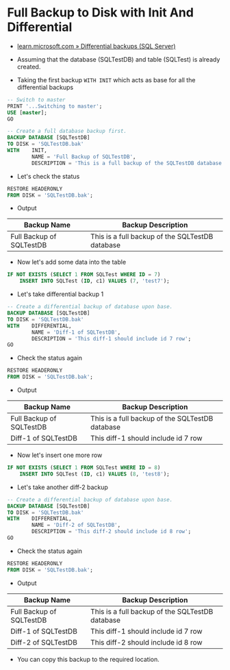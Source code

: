 # Full Backup to Disk with Init And Differential

- [learn.microsoft.com » Differential backups (SQL Server)](https://learn.microsoft.com/en-us/sql/relational-databases/backup-restore/differential-backups-sql-server?view=sql-server-ver16)

- Assuming that the database (SQLTestDB) and table (SQLTest) is already created.

- Taking the first backup `WITH INIT` which acts as base for all the differential backups

```sql
-- Switch to master
PRINT '...Switching to master';
USE [master];
GO

-- Create a full database backup first.  
BACKUP DATABASE [SQLTestDB]
TO DISK = 'SQLTestDB.bak'
WITH    INIT,
        NAME = 'Full Backup of SQLTestDB',
        DESCRIPTION = 'This is a full backup of the SQLTestDB database';
```

- Let's check the status

```sql
RESTORE HEADERONLY 
FROM DISK = 'SQLTestDB.bak';
```

- Output

| Backup Name           | Backup Description                                 |
|-----------------------|----------------------------------------------------|
| Full Backup of SQLTestDB | This is a full backup of the SQLTestDB database |

- Now let's add some data into the table

```sql
IF NOT EXISTS (SELECT 1 FROM SQLTest WHERE ID = 7)
    INSERT INTO SQLTest (ID, c1) VALUES (7, 'test7');
```

- Let's take differential backup 1

```sql
-- Create a differential backup of database upon base.  
BACKUP DATABASE [SQLTestDB]
TO DISK = 'SQLTestDB.bak'
WITH    DIFFERENTIAL,
        NAME = 'Diff-1 of SQLTestDB',
        DESCRIPTION = 'This diff-1 should include id 7 row';
GO
```

- Check the status again

```sql
RESTORE HEADERONLY 
FROM DISK = 'SQLTestDB.bak';
```

- Output

| Backup Name              | Backup Description                                       |
|--------------------------|----------------------------------------------------------|
| Full Backup of SQLTestDB | This is a full backup of the SQLTestDB database          |
| Diff-1 of SQLTestDB      | This diff-1 should include id 7 row                      |

- Now let's insert one more row

```sql
IF NOT EXISTS (SELECT 1 FROM SQLTest WHERE ID = 8)
    INSERT INTO SQLTest (ID, c1) VALUES (8, 'test8');
```

- Let's take another diff-2 backup

```sql
-- Create a differential backup of database upon base.  
BACKUP DATABASE [SQLTestDB]
TO DISK = 'SQLTestDB.bak'
WITH    DIFFERENTIAL,
        NAME = 'Diff-2 of SQLTestDB',
        DESCRIPTION = 'This diff-2 should include id 8 row';
GO
```

- Check the status again

```sql
RESTORE HEADERONLY 
FROM DISK = 'SQLTestDB.bak';
```

- Output

| Backup Name              | Backup Description                                       |
|--------------------------|----------------------------------------------------------|
| Full Backup of SQLTestDB | This is a full backup of the SQLTestDB database          |
| Diff-1 of SQLTestDB      | This diff-1 should include id 7 row                      |
| Diff-2 of SQLTestDB      | This diff-2 should include id 8 row                      |

- You can copy this backup to the required location.